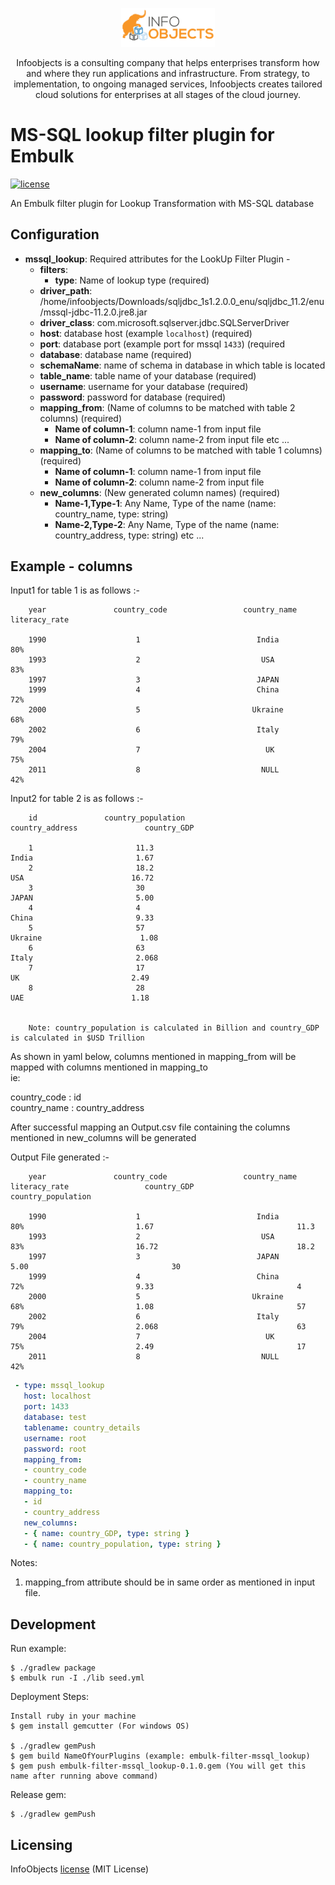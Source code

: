 <p align="center">
  <a href="https://www.infoobjects.com/" target="blank"><img src="screenshots/logo.png" width="150" alt="InfoObjects Logo" /></a>
</p>
<p align="center">Infoobjects is a consulting company that helps enterprises transform how and where they run applications and infrastructure.
From strategy, to implementation, to ongoing managed services, Infoobjects creates tailored cloud solutions for enterprises at all stages of the cloud journey.</p>

# MS-SQL lookup filter plugin for Embulk
[![license](https://img.shields.io/badge/license-MIT-blue.svg)](LICENSE)

An Embulk filter plugin for Lookup Transformation with MS-SQL database

## Configuration

- **mssql_lookup**: Required attributes for the LookUp Filter Plugin -
    - **filters**:
        - **type**: Name of lookup type (required)
    - **driver_path**: /home/infoobjects/Downloads/sqljdbc_1s1.2.0.0_enu/sqljdbc_11.2/enu/mssql-jdbc-11.2.0.jre8.jar
    - **driver_class**: com.microsoft.sqlserver.jdbc.SQLServerDriver
    - **host**: database host (example `localhost`) (required)
    - **port**: database port (example port for mssql `1433`) (required
    - **database**: database name (required)
    - **schemaName**: name of schema in database in which table is located
    - **table_name**: table name of your database (required)
    - **username**: username for your database (required)
    - **password**: password for database (required)
    - **mapping_from**: (Name of columns to be matched with table 2 columns) (required)
        - **Name of column-1**: column name-1 from input file
        - **Name of column-2**: column name-2 from input file etc ...
    - **mapping_to**:   (Name of columns to be matched with table 1 columns) (required)
        - **Name of column-1**: column name-1 from input file
        - **Name of column-2**: column name-2 from input file
    - **new_columns**:   (New generated column names) (required)
        - **Name-1,Type-1**: Any Name, Type of the name (name: country_name, type: string)
        - **Name-2,Type-2**: Any Name, Type of the name (name: country_address, type: string) etc ...
## Example - columns

Input1 for table 1 is as follows :-

```
    year               country_code                 country_name            literacy_rate
    
    1990                    1                          India                       80%
    1993                    2                           USA                        83%
    1997                    3                          JAPAN                        
    1999                    4                          China                       72%
    2000                    5                         Ukraine                      68%
    2002                    6                          Italy                       79%
    2004                    7                            UK                        75%
    2011                    8                           NULL                       42%
```

Input2 for table 2 is as follows :-

```
    id               country_population                        country_address               country_GDP
    
    1                       11.3                                    India                       1.67
    2                       18.2                                     USA                        16.72
    3                       30                                      JAPAN                       5.00
    4                       4                                       China                       9.33
    5                       57                                     Ukraine                      1.08
    6                       63                                      Italy                       2.068
    7                       17                                       UK                         2.49
    8                       28                                       UAE                        1.18                            
    
    
    Note: country_population is calculated in Billion and country_GDP is calculated in $USD Trillion
```

As shown in yaml below, columns mentioned in mapping_from will be mapped with columns mentioned in mapping_to      
ie:


country_code : id                       
country_name : country_address

After successful mapping an Output.csv file containing the columns mentioned in new_columns will be generated              

Output File generated :-

```
    year               country_code                 country_name              literacy_rate                 country_GDP                   country_population
    
    1990                    1                          India                       80%                         1.67                                11.3
    1993                    2                           USA                        83%                         16.72                               18.2
    1997                    3                          JAPAN                                                   5.00                                30
    1999                    4                          China                       72%                         9.33                                4
    2000                    5                         Ukraine                      68%                         1.08                                57
    2002                    6                          Italy                       79%                         2.068                               63
    2004                    7                            UK                        75%                         2.49                                17
    2011                    8                           NULL                       42%                                                         
```

```yaml
 - type: mssql_lookup
   host: localhost
   port: 1433
   database: test
   tablename: country_details
   username: root
   password: root
   mapping_from:
   - country_code
   - country_name
   mapping_to:
   - id
   - country_address
   new_columns:
   - { name: country_GDP, type: string }
   - { name: country_population, type: string }
```

Notes:
1. mapping_from attribute should be in same order as mentioned in input file.

## Development

Run example:

```
$ ./gradlew package
$ embulk run -I ./lib seed.yml
```

Deployment Steps:

```
Install ruby in your machine
$ gem install gemcutter (For windows OS)

$ ./gradlew gemPush
$ gem build NameOfYourPlugins (example: embulk-filter-mssql_lookup)
$ gem push embulk-filter-mssql_lookup-0.1.0.gem (You will get this name after running above command)
```

Release gem:

```
$ ./gradlew gemPush
```

## Licensing

InfoObjects [license](LICENSE) (MIT License)
